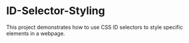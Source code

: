 # ID-Selector-Styling
This project demonstrates how to use CSS ID selectors to style specific elements in a webpage.
